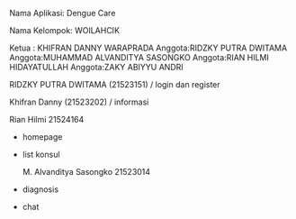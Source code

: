 Nama Aplikasi:  Dengue Care

Nama Kelompok: WOILAHCIK

Ketua : KHIFRAN DANNY WARAPRADA
Anggota:RIDZKY PUTRA DWITAMA
Anggota:MUHAMMAD ALVANDITYA SASONGKO
Anggota:RIAN HILMI HIDAYATULLAH
Anggota:ZAKY ABIYYU ANDRI

RIDZKY PUTRA DWITAMA  (21523151) / login dan register

Khifran Danny (21523202) / informasi

Rian Hilmi 21524164
- homepage
- list konsul

  M. Alvanditya Sasongko 21523014
- diagnosis
- chat

